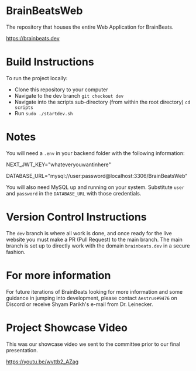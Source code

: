 # BrainBeatsWeb
The repository that houses the entire Web Application for BrainBeats.

https://brainbeats.dev

# Build Instructions
To run the project locally:

- Clone this repository to your computer
- Navigate to the dev branch `git checkout dev`
- Navigate into the scripts sub-directory (from within the root directory) `cd scripts`
- Run `sudo ./startdev.sh`

# Notes

You will need a `.env` in your backend folder with the following information:

NEXT_JWT_KEY="whateveryouwantinhere"

DATABASE_URL="mysql://user:password@localhost:3306/BrainBeatsWeb"

You will also need MySQL up and running on your system. Substitute `user` and `password` in the `DATABASE_URL` with those credentials.

# Version Control Instructions
The `dev` branch is where all work is done, and once ready for the live website you must make a PR (Pull Request) to the main branch. The main branch is set up to directly work with the domain `brainbeats.dev` in a secure fashion.

# For more information
For future iterations of BrainBeats looking for more information and some guidance in jumping into development, please contact `Aestrus#9476` on Discord or receive Shyam Parikh's e-mail from Dr. Leinecker.

# Project Showcase Video
This was our showcase video we sent to the committee prior to our final presentation.

https://youtu.be/wvttb2_AZag

